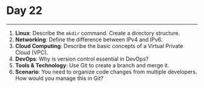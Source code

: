 # Day 22

---

1. **Linux**: Describe the `mkdir` command. Create a directory structure.
2. **Networking**: Define the difference between IPv4 and IPv6.
3. **Cloud Computing**: Describe the basic concepts of a Virtual Private Cloud (VPC).
4. **DevOps**: Why is version control essential in DevOps?
5. **Tools & Technology**: Use Git to create a branch and merge it.
6. **Scenario**: You need to organize code changes from multiple developers. How would you manage this in Git?
